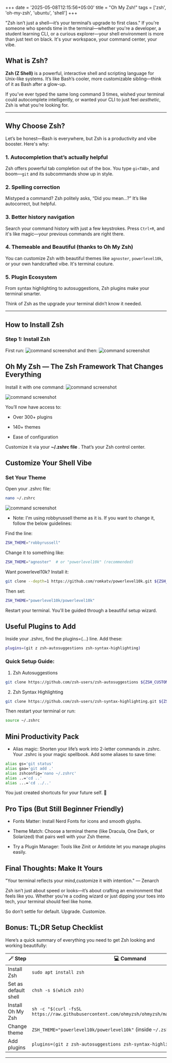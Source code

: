 +++
date = '2025-05-08T12:15:56+05:00'
title = "Oh My Zsh!"
tags = ['zsh', 'oh-my-zsh', 'ubuntu', 'shell']
+++


"Zsh isn’t just a shell—it’s your terminal’s upgrade to first class."
If you're someone who spends time in the terminal—whether you're a developer, a student learning CLI, or a curious explorer—your shell environment is more than just text on black. It's your workspace, your command center, your vibe.

##  What is Zsh?

**Zsh (Z Shell)** is a powerful, interactive shell and scripting language for Unix-like systems. It’s like Bash’s cooler, more customizable sibling—think of it as Bash after a glow-up.

If you’ve ever typed the same long command 3 times, wished your terminal could autocomplete intelligently, or wanted your CLI to just feel *aesthetic*, Zsh is what you’re looking for.

---

##  Why Choose Zsh?

Let’s be honest—Bash is everywhere, but Zsh is a productivity and vibe booster. Here's why:

### 1. **Autocompletion that’s actually helpful**
Zsh offers powerful tab completion out of the box. You type `gi<TAB>`, and boom—`git` and its subcommands show up in style.

### 2. **Spelling correction**
Mistyped a command? Zsh politely asks, “Did you mean…?” It’s like autocorrect, but helpful.

### 3. **Better history navigation**
Search your command history with just a few keystrokes. Press `Ctrl+R`, and it's like magic—your previous commands are right there.

### 4. **Themeable and Beautiful (thanks to Oh My Zsh)**
You can customize Zsh with beautiful themes like `agnoster`, `powerlevel10k`, or your own handcrafted vibe. It's terminal couture.

### 5. **Plugin Ecosystem**
From syntax highlighting to autosuggestions, Zsh plugins make your terminal smarter.

Think of Zsh as the upgrade your terminal didn’t know it needed.

---

##  How to Install Zsh

###  Step 1: Install Zsh

First run:
![command screenshot](/zsh/s1.png)
and then: 
![command screenshot](/zsh/s2.png)

## Oh My Zsh — The Zsh Framework That Changes Everything

Install it with one command:
![command screenshot](/zsh/s3.png)

![command screenshot](/zsh/s4.png)

You’ll now have access to:

- Over 300+ plugins

- 140+ themes

- Ease of configuration

Customize it via your **~/.zshrc file** . That’s your Zsh control center.

## Customize Your Shell Vibe
### Set Your Theme
Open your .zshrc file:

```bash
nano ~/.zshrc
```
![command screenshot](/zsh/s5.png)

- Note: I'm using robbyrussell theme as it is. If you want to change it, follow the below guidelines:

Find the line:

```bash
ZSH_THEME="robbyrussell"
```
Change it to something like:

```bash
ZSH_THEME="agnoster"  # or "powerlevel10k" (recommended)
```

Want powerlevel10k?
Install it:

```bash
git clone --depth=1 https://github.com/romkatv/powerlevel10k.git ${ZSH_CUSTOM:-$HOME/.oh-my-zsh/custom}/themes/powerlevel10k
```
Then set:

```bash
ZSH_THEME="powerlevel10k/powerlevel10k"
```

Restart your terminal. You'll be guided through a beautiful setup wizard.


## Useful Plugins to Add
Inside your .zshrc, find the plugins=(...) line. Add these:

```bash
plugins=(git z zsh-autosuggestions zsh-syntax-highlighting)
```

### Quick Setup Guide:

1. Zsh Autosuggestions
```bash
git clone https://github.com/zsh-users/zsh-autosuggestions ${ZSH_CUSTOM:-~/.oh-my-zsh/custom}/plugins/zsh-autosuggestions
```
2. Zsh Syntax Highlighting
```bash
git clone https://github.com/zsh-users/zsh-syntax-highlighting.git ${ZSH_CUSTOM:-~/.oh-my-zsh/custom}/plugins/zsh-syntax-highlighting
```
Then restart your terminal or run:

```bash
source ~/.zshrc
```

## Mini Productivity Pack
- Alias magic: Shorten your life’s work into 2-letter commands in .zshrc.
Your .zshrc is your magic spellbook. Add some aliases to save time:

```bash
alias gs='git status'
alias gaa='git add .'
alias zshconfig='nano ~/.zshrc'
alias ..='cd ..'
alias ...='cd ../..'
```
You just created shortcuts for your future self. 💫

## Pro Tips (But Still Beginner Friendly)
- Fonts Matter: Install Nerd Fonts for icons and smooth glyphs.

- Theme Match: Choose a terminal theme (like Dracula, One Dark, or Solarized) that pairs well with your Zsh theme.

- Try a Plugin Manager: Tools like Zinit or Antidote let you manage plugins easily.

## Final Thoughts: Make It Yours
"Your terminal reflects your mind,customize it with intention."
— Zenarch

Zsh isn’t just about speed or looks—it’s about crafting an environment that feels like you. Whether you're a coding wizard or just dipping your toes into tech, your terminal should feel like home.

So don’t settle for default. Upgrade. Customize. 

## Bonus: TL;DR Setup Checklist

Here’s a quick summary of everything you need to get Zsh looking and working beautifully:

| 🪄 Step             | 💻 Command                                                                 |
|---------------------|----------------------------------------------------------------------------|
| Install Zsh         | `sudo apt install zsh`                                                     |
| Set as default shell| `chsh -s $(which zsh)`                                                     |
| Install Oh My Zsh   | `sh -c "$(curl -fsSL https://raw.githubusercontent.com/ohmyzsh/ohmyzsh/master/tools/install.sh)"` |
| Change theme        | `ZSH_THEME="powerlevel10k/powerlevel10k"` (inside `~/.zshrc`)             |
| Add plugins         | `plugins=(git z zsh-autosuggestions zsh-syntax-highlighting)`             |

---
